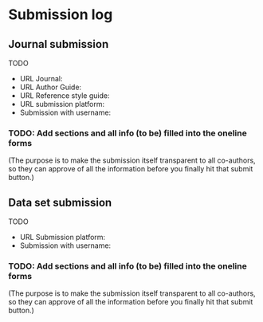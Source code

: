 # Submission log


## Journal submission

TODO

- URL Journal:
- URL Author Guide:
- URL Reference style guide:
- URL submission platform:
- Submission with username:


### TODO: Add sections and all info (to be) filled into the oneline forms

(The purpose is to make the submission itself transparent to all co-authors, so they can approve of all the information before you finally hit that submit button.)


## Data set submission

TODO

- URL Submission platform:
- Submission with username:


### TODO: Add sections and all info (to be) filled into the oneline forms

(The purpose is to make the submission itself transparent to all co-authors, so they can approve of all the information before you finally hit that submit button.)
